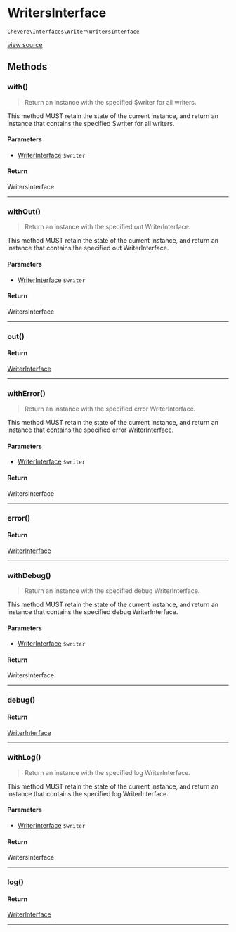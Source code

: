 # WritersInterface

`Chevere\Interfaces\Writer\WritersInterface`

[view source](https://github.com/chevere/chevere/blob/master//home/rodolfo/git/chevere/chevere/interfaces/Writer/WritersInterface.php)

## Methods

### with()

> Return an instance with the specified $writer for all writers.

This method MUST retain the state of the current instance, and return
an instance that contains the specified $writer for all writers.

#### Parameters

- [WriterInterface](./WriterInterface.md) `$writer`

#### Return

WritersInterface

---

### withOut()

> Return an instance with the specified out WriterInterface.

This method MUST retain the state of the current instance, and return
an instance that contains the specified out WriterInterface.

#### Parameters

- [WriterInterface](./WriterInterface.md) `$writer`

#### Return

WritersInterface

---

### out()

#### Return

[WriterInterface](./WriterInterface.md)

---

### withError()

> Return an instance with the specified error WriterInterface.

This method MUST retain the state of the current instance, and return
an instance that contains the specified error WriterInterface.

#### Parameters

- [WriterInterface](./WriterInterface.md) `$writer`

#### Return

WritersInterface

---

### error()

#### Return

[WriterInterface](./WriterInterface.md)

---

### withDebug()

> Return an instance with the specified debug WriterInterface.

This method MUST retain the state of the current instance, and return
an instance that contains the specified debug WriterInterface.

#### Parameters

- [WriterInterface](./WriterInterface.md) `$writer`

#### Return

WritersInterface

---

### debug()

#### Return

[WriterInterface](./WriterInterface.md)

---

### withLog()

> Return an instance with the specified log WriterInterface.

This method MUST retain the state of the current instance, and return
an instance that contains the specified log WriterInterface.

#### Parameters

- [WriterInterface](./WriterInterface.md) `$writer`

#### Return

WritersInterface

---

### log()

#### Return

[WriterInterface](./WriterInterface.md)

---

